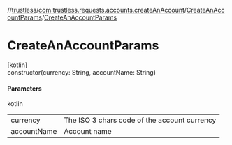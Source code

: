 //[trustless](../../../index.md)/[com.trustless.requests.accounts.createAnAccount](../index.md)/[CreateAnAccountParams](index.md)/[CreateAnAccountParams](-create-an-account-params.md)

# CreateAnAccountParams

[kotlin]\
constructor(currency: String, accountName: String)

#### Parameters

kotlin

| | |
|---|---|
| currency | The ISO 3 chars code of the account currency |
| accountName | Account name |
